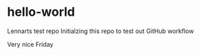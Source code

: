 # hello-world
Lennarts test repo
Initialzing this repo to test out GitHub workflow

Very nice Friday
